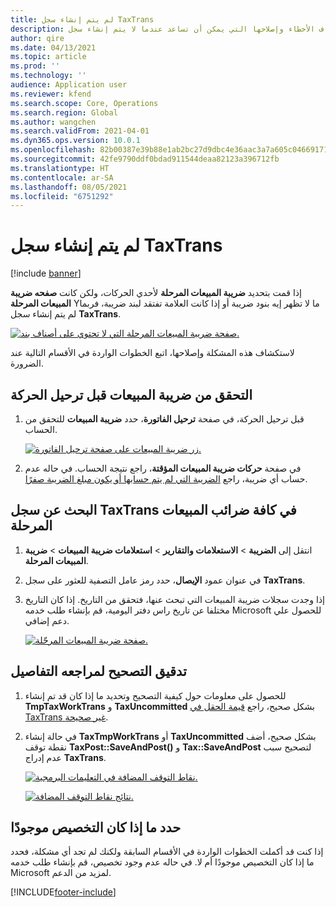 ```yaml
---
title: لم يتم إنشاء سجل TaxTrans
description: يوفر هذا الموضوع معلومات استكشاف الأخطاء وإصلاحها التي يمكن أن تساعد عندما لا يتم إنشاء سجل TaxTrans.
author: qire
ms.date: 04/13/2021
ms.topic: article
ms.prod: ''
ms.technology: ''
audience: Application user
ms.reviewer: kfend
ms.search.scope: Core, Operations
ms.search.region: Global
ms.author: wangchen
ms.search.validFrom: 2021-04-01
ms.dyn365.ops.version: 10.0.1
ms.openlocfilehash: 82b00387e39b88e1ab2bc27d9dbc4e36aac3a7a605c04669171997ba236ae39a
ms.sourcegitcommit: 42fe9790ddf0bdad911544deaa82123a396712fb
ms.translationtype: HT
ms.contentlocale: ar-SA
ms.lasthandoff: 08/05/2021
ms.locfileid: "6751292"
---
```

# <a name="taxtrans-record-isnt-generated"></a>لم يتم إنشاء سجل TaxTrans

[!include [banner](../includes/banner.md)]

إذا قمت بتحديد **ضريبة المبيعات المرحلة** لأحدي الحركات، ولكن كانت  **صفحه ضريبة المبيعات المرحلة** Yما لا تظهر إيه بنود ضريبة أو إذا كانت العلامة تفتقد لبند ضريبة، فربما لم يتم إنشاء سجل **TaxTrans**.

[![صفحة ضريبة المبيعات المرحلة التي لا تحتوي على أصناف بند.](./media/taxtrans-is-not-generated-Picture1.png)](./media/taxtrans-is-not-generated-Picture1.png)

لاستكشاف هذه المشكلة وإصلاحها، اتبع الخطوات الواردة في الأقسام التالية عند الضرورة.

## <a name="check-the-sales-tax-before-you-post-the-transaction"></a>التحقق من ضريبة المبيعات قبل ترحيل الحركة

1. قبل ترحيل الحركة، في صفحة **ترحيل الفاتورة**، حدد **ضريبة المبيعات** للتحقق من الحساب.

    [![زر ضريبة المبيعات على صفحة ترحيل الفاتورة.](./media/taxtrans-is-not-generated-Picture2.png)](./media/taxtrans-is-not-generated-Picture2.png)

2. في صفحة **حركات ضريبة المبيعات المؤقتة**، راجع نتيجة الحساب. في حاله عدم حساب أي ضريبة، راجع [الضريبة التي لم يتم حسابها أو يكون مبلغ الضريبة صفرًا](sales-tax-troubleshooting-tax-not-calculated-amount-zero.md).

## <a name="find-the-taxtrans-record-in-all-posted-sales-tax"></a>البحث عن سجل TaxTrans في كافة ضرائب المبيعات المرحلة

1. انتقل إلى **الضريبة** \> **الاستعلامات والتقارير** \> **استعلامات ضريبة المبيعات** > **ضريبة المبيعات المرحلة**.
2. في عنوان عمود **الإيصال**، حدد رمز عامل التصفية للعثور على سجل **TaxTrans**.
3. إذا وجدت سجلات ضريبة المبيعات التي تبحث عنها، فتحقق من التاريخ. إذا كان التاريخ مختلفا عن تاريخ راس دفتر اليومية، قم بإنشاء طلب خدمه Microsoft للحصول علي دعم إضافي.

    [![صفحة ضريبة المبيعات المرحّلة.](./media/taxtrans-is-not-generated-Picture4.png)](./media/taxtrans-is-not-generated-Picture4.png)

## <a name="debug-to-check-details"></a>تدقيق التصحيح لمراجعه التفاصيل

1. للحصول على معلومات حول كيفية التصحيح وتحديد ما إذا كان قد تم إنشاء **TmpTaxWorkTrans** و **TaxUncommitted** بشكل صحيح، راجع [قيمة الحقل في TaxTrans غير صحيحة](sales-tax-troubleshooting-field-value-taxtrans-incorrect.md).
2. في حالة إنشاء **TaxTmpWorkTrans** أو **TaxUncommitted** بشكل صحيح، أضف نقطة توقف **TaxPost::SaveAndPost()** و **Tax::SaveAndPost** لتصحيح سبب عدم إدراج **TaxTrans**.

    [![نقاط التوقف المضافة في التعليمات البرمجية.](./media/taxtrans-is-not-generated-Picture5.png)](./media/taxtrans-is-not-generated-Picture5.png)

    [![نتائج نقاط التوقف المضافة.](./media/taxtrans-is-not-generated-Picture6.png)](./media/taxtrans-is-not-generated-Picture6.png)

## <a name="determine-whether-customization-exists"></a>حدد ما إذا كان التخصيص موجودًا

إذا كنت قد أكملت الخطوات الواردة في الأقسام السابقة ولكنك لم تجد أي مشكلة، فحدد ما إذا كان التخصيص موجودًا أم لا. في حاله عدم وجود تخصيص، قم بإنشاء طلب خدمه Microsoft لمزيد من الدعم.

[!INCLUDE[footer-include](../../includes/footer-banner.md)]
